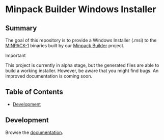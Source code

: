 # Minpack Builder Windows Installer

## Summary

The goal of this repository is to provide a Windows Installer (.msi) to the [MINPACK-1](https://www.netlib.org/minpack) binaries built by our [Minpack Builder](https://github.com/luau-project/minpack-builder) project.

> [!IMPORTANT]
> 
> This project is currently in alpha stage, but the generated files are able to build a working installer. However, be aware that you might find bugs. An improved documentation is coming soon.

## Table of Contents

* [Development](#development)

## Development

Browse the [documentation](./docs/Development.md).